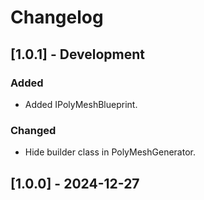 # Changelog

## [1.0.1] - Development
### Added
- Added IPolyMeshBlueprint.
### Changed
- Hide builder class in PolyMeshGenerator.

## [1.0.0] - 2024-12-27
